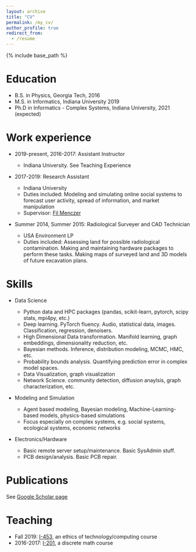 ```yaml
---
layout: archive
title: "CV"
permalink: /my_cv/
author_profile: true
redirect_from:
  - /resume
---
```


{% include base_path %}

Education
======
* B.S. in Physics, Georgia Tech, 2016
* M.S. in Informatics, Indiana University 2019
* Ph.D in Informatics - Complex Systems, Indiana University, 2021 (expected)

Work experience
======
* 2019-present, 2016-2017: Assistant Instructor
  * Indiana University. See Teaching Experience
  
* 2017-2019: Research Assistant
  * Indiana University
  * Duties included: Modeling and simulating online social systems to forecast user activity, spread of information, and market manipulation
  * Supervisor: [Fil Menczer](http://cnets.indiana.edu/fil/)
  
* Summer 2014, Summer 2015: Radiological Surveyer and CAD Technician
  * USA Environment LP
  * Duties included: Assessing land for possible radiological contamination. Making and maintaining hardware packages to perform these tasks.  Making maps of surveyed land and 3D models of future excavation plans. 
  
Skills
======
* Data Science
  * Python data and HPC packages (pandas, scikit-learn, pytorch, scipy stats, mpi4py, etc.)
  * Deep learning. PyTorch fluency. Audio, statistical data, images. Classification, regression, denoisers.
  * High Dimensional Data transformation. Manifold learning, graph embeddings, dimensionality reduction, etc.
  * Bayesian methods. Inference, distribution modeling, MCMC, HMC, etc.
  * Probability bounds analysis. Quantifying prediction error in complex model spaces.
  * Data Visualization, graph visualization
  * Network Science. community detection, diffusion anaylsis, graph characterization, etc.
  
* Modeling and Simulation
  * Agent based modeling, Bayesian modeling, Machine-Learning-based models, physics-based simulations
  * Focus especially on complex systems, e.g. social systems, ecological systems, economic networks
  
* Electronics/Hardware
  * Basic remote server setup/maintenance. Basic SysAdmin stuff. 
  * PCB design/analysis. Basic PCB repair. 
  

Publications
======
See [Google Scholar page](https://scholar.google.com/citations?user=uiUoGrgAAAAJ)
  
Teaching
======
* Fall 2019: [I-453](https://soic.iupui.edu/courses/info-i453/), an ethics of technology/computing course
* 2016-2017: [I-201](https://soic.iupui.edu/courses/info-i201/), a discrete math course


